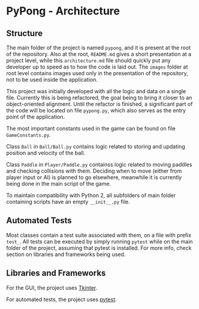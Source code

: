 # PyPong - Architecture

## Structure

The main folder of the project is named `pypong`, and it is present at the root of the repository. Also at the root, `README.md` gives a short presentation at a project level, while this `architecture.md` file should quickly put any developer up to speed as to how the code is laid out. The `images` folder at root level contains images used only in the presentation of the repository, not to be used inside the application.

This project was initially developed with all the logic and data on a single file. Currently this is being refactored, the goal being to bring it closer to an object-oriented alignment. Until the refactor is finished, a significant part of the code will be located on file `pypong.py`, which also serves as the entry point of the application.

The most important constants used in the game can be found on file `GameConstants.py`.

Class `Ball` in `Ball/Ball.py` contains logic related to storing and updating position and velocity of the ball.

Class `Paddle` in `Player/Paddle.py` containss logic related to moving paddles and checking collisions with them. Deciding when to move (either from player input or AI) is planned to go elsewhere, meanwhile it is currently being done in the main script of the game.

To maintain compatibility with Python 2, all subfolders of main folder containing scripts have an empty `__init__.py` file.

## Automated Tests

Most classes contain a test suite associated with them, on a file with prefix `test_`. All tests can be executed by simply running `pytest` while on the main folder of the project, assuming that pytest is installed. For more info, check section on libraries and frameworks being used.

## Libraries and Frameworks

For the GUI, the project uses [Tkinter](https://docs.python.org/3/library/tkinter.html).

For automated tests, the project uses [pytest](https://docs.pytest.org/en/7.1.x/getting-started.html).

